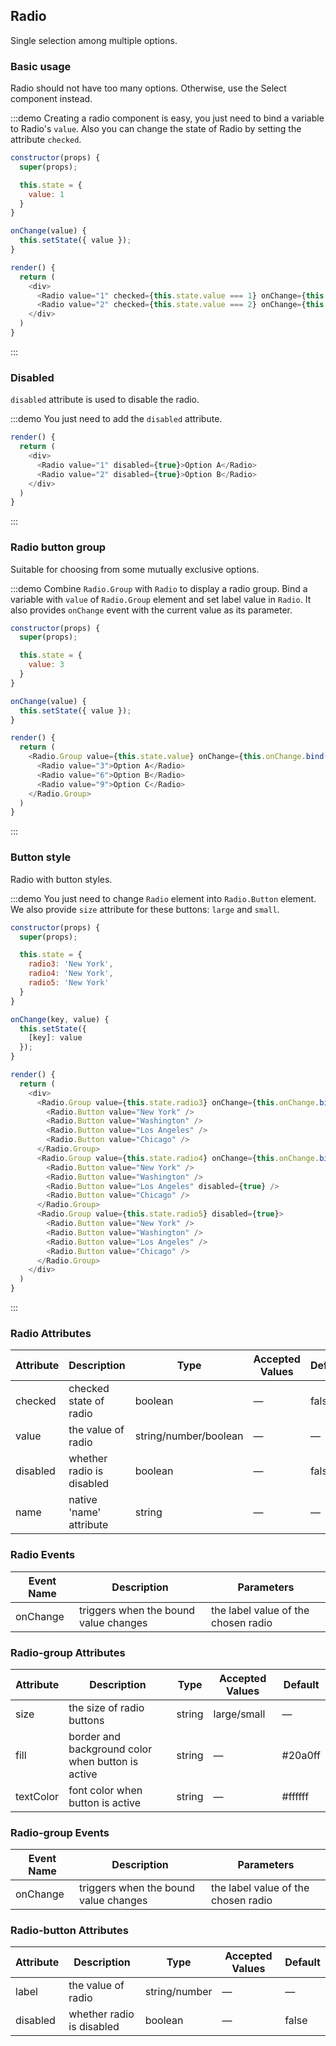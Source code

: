 ## Radio

Single selection among multiple options.

### Basic usage

Radio should not have too many options. Otherwise, use the Select component instead.

:::demo Creating a radio component is easy, you just need to bind a variable to Radio's `value`. Also you can change the state of Radio by setting the attribute `checked`.
```js
constructor(props) {
  super(props);

  this.state = {
    value: 1
  }
}

onChange(value) {
  this.setState({ value });
}

render() {
  return (
    <div>
      <Radio value="1" checked={this.state.value === 1} onChange={this.onChange.bind(this)}>Option A</Radio>
      <Radio value="2" checked={this.state.value === 2} onChange={this.onChange.bind(this)}>Option B</Radio>
    </div>
  )
}
```
:::

### Disabled

`disabled` attribute is used to disable the radio.

:::demo You just need to add the `disabled` attribute.
```js
render() {
  return (
    <div>
      <Radio value="1" disabled={true}>Option A</Radio>
      <Radio value="2" disabled={true}>Option B</Radio>
    </div>
  )
}
```
:::

### Radio button group

Suitable for choosing from some mutually exclusive options.

:::demo Combine `Radio.Group` with `Radio` to display a radio group. Bind a variable with `value` of `Radio.Group` element and set label value in `Radio`. It also provides `onChange` event with the current value as its parameter.

```js
constructor(props) {
  super(props);

  this.state = {
    value: 3
  }
}

onChange(value) {
  this.setState({ value });
}

render() {
  return (
    <Radio.Group value={this.state.value} onChange={this.onChange.bind(this)}>
      <Radio value="3">Option A</Radio>
      <Radio value="6">Option B</Radio>
      <Radio value="9">Option C</Radio>
    </Radio.Group>
  )
}
```
:::

### Button style

Radio with button styles.

:::demo You just need to change `Radio` element into `Radio.Button` element. We also provide `size` attribute for these buttons: `large` and `small`.
```js
constructor(props) {
  super(props);

  this.state = {
    radio3: 'New York',
    radio4: 'New York',
    radio5: 'New York'
  }
}

onChange(key, value) {
  this.setState({
    [key]: value
  });
}

render() {
  return (
    <div>
      <Radio.Group value={this.state.radio3} onChange={this.onChange.bind(this, 'radio3')}>
        <Radio.Button value="New York" />
        <Radio.Button value="Washington" />
        <Radio.Button value="Los Angeles" />
        <Radio.Button value="Chicago" />
      </Radio.Group>
      <Radio.Group value={this.state.radio4} onChange={this.onChange.bind(this, 'radio4')}>
        <Radio.Button value="New York" />
        <Radio.Button value="Washington" />
        <Radio.Button value="Los Angeles" disabled={true} />
        <Radio.Button value="Chicago" />
      </Radio.Group>
      <Radio.Group value={this.state.radio5} disabled={true}>
        <Radio.Button value="New York" />
        <Radio.Button value="Washington" />
        <Radio.Button value="Los Angeles" />
        <Radio.Button value="Chicago" />
      </Radio.Group>
    </div>
  )
}
```
:::

### Radio Attributes

 Attribute      | Description          | Type      | Accepted Values       | Default
---- | ---- | ---- | ---- | ----
checked | checked state of radio | boolean | — | false
value | the value of radio | string/number/boolean | — | —
disabled | whether radio is disabled | boolean | — | false
name | native 'name' attribute | string    |      —         |     —

### Radio Events

| Event Name | Description | Parameters |
--- | --- | ---
onChange | triggers when the bound value changes | the label value of the chosen radio | value

### Radio-group Attributes

 Attribute      | Description          | Type      | Accepted Values       | Default
---- | ---- | ---- | ---- | ----
size | the size of radio buttons | string | large/small | —
fill  | border and background color when button is active | string   | — | #20a0ff   |
textColor | font color when button is active | string   | — | #ffffff   |

### Radio-group Events

| Event Name | Description | Parameters |
--- | --- | ---
onChange | triggers when the bound value changes | the label value of the chosen radio

### Radio-button Attributes

 Attribute      | Description          | Type      | Accepted Values       | Default
---- | ---- | ---- | ---- | ----
label | the value of radio | string/number | — | —
disabled | whether radio is disabled | boolean | — | false
